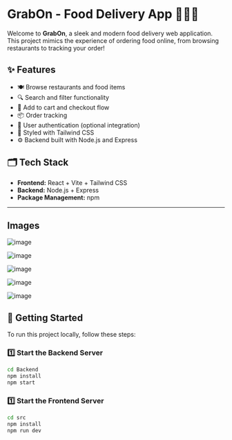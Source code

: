 # GrabOn - Food Delivery App 🍔🚴‍♂️

Welcome to **GrabOn**, a sleek and modern food delivery web application. This project mimics the experience of ordering food online, from browsing restaurants to tracking your order!

## ✨ Features

- 🍽 Browse restaurants and food items
- 🔍 Search and filter functionality
- 🛒 Add to cart and checkout flow
- 📦 Order tracking
- 🔐 User authentication (optional integration)
- 🎨 Styled with Tailwind CSS
- ⚙️ Backend built with Node.js and Express

## 🗂 Tech Stack

- **Frontend:** React + Vite + Tailwind CSS
- **Backend:** Node.js + Express
- **Package Management:** npm

---
## Images
![image](https://github.com/user-attachments/assets/85d81139-2bef-4344-a2eb-1acf667081d6)

![image](https://github.com/user-attachments/assets/cbfe4984-391b-418a-8ca5-9aa9892467ea)

![image](https://github.com/user-attachments/assets/dd5912d4-dd59-45d7-9366-e2a2d0421376)

![image](https://github.com/user-attachments/assets/e435604d-58cf-424d-af71-ce70f7d21fea)

![image](https://github.com/user-attachments/assets/a11db9d1-8ec4-4bd0-b853-3687a730bdab)





## 🚀 Getting Started

To run this project locally, follow these steps:

### 1️⃣ Start the Backend Server

```bash
cd Backend
npm install
npm start
```

### 1️⃣ Start the Frontend Server

```bash
cd src
npm install
npm run dev
```


